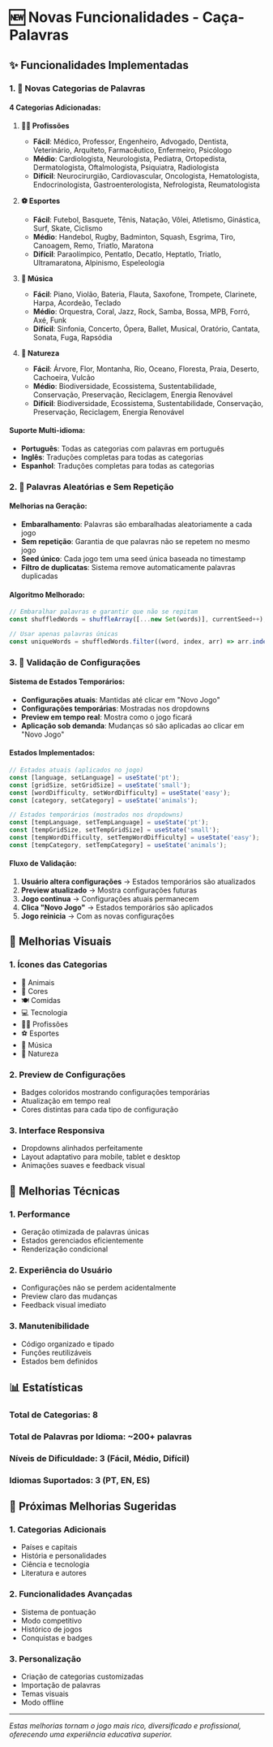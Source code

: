 # 🆕 Novas Funcionalidades - Caça-Palavras

## ✨ Funcionalidades Implementadas

### 1. 🎯 Novas Categorias de Palavras

#### **4 Categorias Adicionadas:**

1. **👨‍⚕️ Profissões**
   - **Fácil**: Médico, Professor, Engenheiro, Advogado, Dentista, Veterinário, Arquiteto, Farmacêutico, Enfermeiro, Psicólogo
   - **Médio**: Cardiologista, Neurologista, Pediatra, Ortopedista, Dermatologista, Oftalmologista, Psiquiatra, Radiologista
   - **Difícil**: Neurocirurgião, Cardiovascular, Oncologista, Hematologista, Endocrinologista, Gastroenterologista, Nefrologista, Reumatologista

2. **⚽ Esportes**
   - **Fácil**: Futebol, Basquete, Tênis, Natação, Vôlei, Atletismo, Ginástica, Surf, Skate, Ciclismo
   - **Médio**: Handebol, Rugby, Badminton, Squash, Esgrima, Tiro, Canoagem, Remo, Triatlo, Maratona
   - **Difícil**: Paraolímpico, Pentatlo, Decatlo, Heptatlo, Triatlo, Ultramaratona, Alpinismo, Espeleologia

3. **🎵 Música**
   - **Fácil**: Piano, Violão, Bateria, Flauta, Saxofone, Trompete, Clarinete, Harpa, Acordeão, Teclado
   - **Médio**: Orquestra, Coral, Jazz, Rock, Samba, Bossa, MPB, Forró, Axé, Funk
   - **Difícil**: Sinfonia, Concerto, Ópera, Ballet, Musical, Oratório, Cantata, Sonata, Fuga, Rapsódia

4. **🌿 Natureza**
   - **Fácil**: Árvore, Flor, Montanha, Rio, Oceano, Floresta, Praia, Deserto, Cachoeira, Vulcão
   - **Médio**: Biodiversidade, Ecossistema, Sustentabilidade, Conservação, Preservação, Reciclagem, Energia Renovável
   - **Difícil**: Biodiversidade, Ecossistema, Sustentabilidade, Conservação, Preservação, Reciclagem, Energia Renovável

#### **Suporte Multi-idioma:**
- **Português**: Todas as categorias com palavras em português
- **Inglês**: Traduções completas para todas as categorias
- **Espanhol**: Traduções completas para todas as categorias

### 2. 🎲 Palavras Aleatórias e Sem Repetição

#### **Melhorias na Geração:**
- **Embaralhamento**: Palavras são embaralhadas aleatoriamente a cada jogo
- **Sem repetição**: Garantia de que palavras não se repetem no mesmo jogo
- **Seed único**: Cada jogo tem uma seed única baseada no timestamp
- **Filtro de duplicatas**: Sistema remove automaticamente palavras duplicadas

#### **Algoritmo Melhorado:**
```typescript
// Embaralhar palavras e garantir que não se repitam
const shuffledWords = shuffleArray([...new Set(words)], currentSeed++);

// Usar apenas palavras únicas
const uniqueWords = shuffledWords.filter((word, index, arr) => arr.indexOf(word) === index);
```

### 3. 🔄 Validação de Configurações

#### **Sistema de Estados Temporários:**
- **Configurações atuais**: Mantidas até clicar em "Novo Jogo"
- **Configurações temporárias**: Mostradas nos dropdowns
- **Preview em tempo real**: Mostra como o jogo ficará
- **Aplicação sob demanda**: Mudanças só são aplicadas ao clicar em "Novo Jogo"

#### **Estados Implementados:**
```typescript
// Estados atuais (aplicados no jogo)
const [language, setLanguage] = useState('pt');
const [gridSize, setGridSize] = useState('small');
const [wordDifficulty, setWordDifficulty] = useState('easy');
const [category, setCategory] = useState('animals');

// Estados temporários (mostrados nos dropdowns)
const [tempLanguage, setTempLanguage] = useState('pt');
const [tempGridSize, setTempGridSize] = useState('small');
const [tempWordDifficulty, setTempWordDifficulty] = useState('easy');
const [tempCategory, setTempCategory] = useState('animals');
```

#### **Fluxo de Validação:**
1. **Usuário altera configurações** → Estados temporários são atualizados
2. **Preview atualizado** → Mostra configurações futuras
3. **Jogo continua** → Configurações atuais permanecem
4. **Clica "Novo Jogo"** → Estados temporários são aplicados
5. **Jogo reinicia** → Com as novas configurações

## 🎨 Melhorias Visuais

### 1. **Ícones das Categorias**
- 🐾 Animais
- 🎨 Cores
- 🍽️ Comidas
- 💻 Tecnologia
- 👨‍⚕️ Profissões
- ⚽ Esportes
- 🎵 Música
- 🌿 Natureza

### 2. **Preview de Configurações**
- Badges coloridos mostrando configurações temporárias
- Atualização em tempo real
- Cores distintas para cada tipo de configuração

### 3. **Interface Responsiva**
- Dropdowns alinhados perfeitamente
- Layout adaptativo para mobile, tablet e desktop
- Animações suaves e feedback visual

## 🔧 Melhorias Técnicas

### 1. **Performance**
- Geração otimizada de palavras únicas
- Estados gerenciados eficientemente
- Renderização condicional

### 2. **Experiência do Usuário**
- Configurações não se perdem acidentalmente
- Preview claro das mudanças
- Feedback visual imediato

### 3. **Manutenibilidade**
- Código organizado e tipado
- Funções reutilizáveis
- Estados bem definidos

## 📊 Estatísticas

### **Total de Categorias**: 8
### **Total de Palavras por Idioma**: ~200+ palavras
### **Níveis de Dificuldade**: 3 (Fácil, Médio, Difícil)
### **Idiomas Suportados**: 3 (PT, EN, ES)

## 🚀 Próximas Melhorias Sugeridas

### 1. **Categorias Adicionais**
- Países e capitais
- História e personalidades
- Ciência e tecnologia
- Literatura e autores

### 2. **Funcionalidades Avançadas**
- Sistema de pontuação
- Modo competitivo
- Histórico de jogos
- Conquistas e badges

### 3. **Personalização**
- Criação de categorias customizadas
- Importação de palavras
- Temas visuais
- Modo offline

---

*Estas melhorias tornam o jogo mais rico, diversificado e profissional, oferecendo uma experiência educativa superior.*
